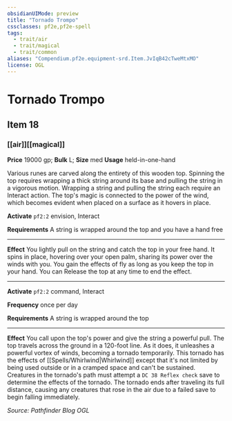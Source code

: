 ```yaml
---
obsidianUIMode: preview
title: "Tornado Trompo"
cssclasses: pf2e,pf2e-spell
tags:
  - trait/air
  - trait/magical
  - trait/common
aliases: "Compendium.pf2e.equipment-srd.Item.JvIqB42cTweMtxMO"
license: OGL
---
```

# Tornado Trompo
## Item 18
### [[air]][[magical]]


**Price** 19000 gp; 
**Bulk** L; **Size** med
**Usage** held-in-one-hand

Various runes are carved along the entirety of this wooden top. Spinning the top requires wrapping a thick string around its base and pulling the string in a vigorous motion. Wrapping a string and pulling the string each require an Interact action. The top's magic is connected to the power of the wind, which becomes evident when placed on a surface as it hovers in place.

**Activate** `pf2:2` envision, Interact

**Requirements** A string is wrapped around the top and you have a hand free

* * *

**Effect** You lightly pull on the string and catch the top in your free hand. It spins in place, hovering over your open palm, sharing its power over the winds with you. You gain the effects of fly as long as you keep the top in your hand. You can Release the top at any time to end the effect.

* * *

**Activate** `pf2:2` command, Interact

**Frequency** once per day

**Requirements** A string is wrapped around the top

* * *

**Effect** You call upon the top's power and give the string a powerful pull. The top travels across the ground in a 120-foot line. As it does, it unleashes a powerful vortex of winds, becoming a tornado temporarily. This tornado has the effects of [[Spells/Whirlwind|Whirlwind]] except that it's not limited by being used outside or in a cramped space and can't be sustained. Creatures in the tornado's path must attempt a `DC 38 Reflex check` save to determine the effects of the tornado. The tornado ends after traveling its full distance, causing any creatures that rose in the air due to a failed save to begin falling immediately.

*Source: Pathfinder Blog*
*OGL*